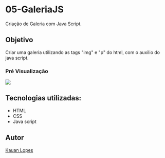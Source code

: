 # 05-GaleriaJS

Criação de Galeria com Java Script.

## Objetivo

Criar uma galeria utilizando as tags "img" e "p" do html, com o auxilio do java script.

### Pré Visualização

![](./PREVIEW//Captura%20de%20tela%202025-08-12%20085747.png)


## Tecnologias utilizadas:

- HTML
- CSS
- Java script


## Autor

[Kauan Lopes](https://www.linkedin.com/in/kauan-lopes-pereira-91b5a022a/)